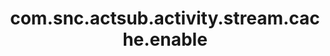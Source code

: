 ---
layout: page
title: com.snc.actsub.activity.stream.cache.enable
description: ""
value: "false"
---